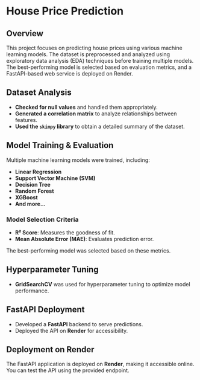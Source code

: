 # House Price Prediction

## Overview
This project focuses on predicting house prices using various machine learning models. The dataset is preprocessed and analyzed using exploratory data analysis (EDA) techniques before training multiple models. The best-performing model is selected based on evaluation metrics, and a FastAPI-based web service is deployed on Render.

## Dataset Analysis
- **Checked for null values** and handled them appropriately.
- **Generated a correlation matrix** to analyze relationships between features.
- **Used the `skimpy` library** to obtain a detailed summary of the dataset.

## Model Training & Evaluation
Multiple machine learning models were trained, including:
- **Linear Regression**
- **Support Vector Machine (SVM)**
- **Decision Tree**
- **Random Forest**
- **XGBoost**
- **And more...**

### Model Selection Criteria
- **R² Score**: Measures the goodness of fit.
- **Mean Absolute Error (MAE)**: Evaluates prediction error.

The best-performing model was selected based on these metrics.

## Hyperparameter Tuning
- **GridSearchCV** was used for hyperparameter tuning to optimize model performance.

## FastAPI Deployment
- Developed a **FastAPI** backend to serve predictions.
- Deployed the API on **Render** for accessibility.

## Deployment on Render
The FastAPI application is deployed on **Render**, making it accessible online. You can test the API using the provided endpoint.

